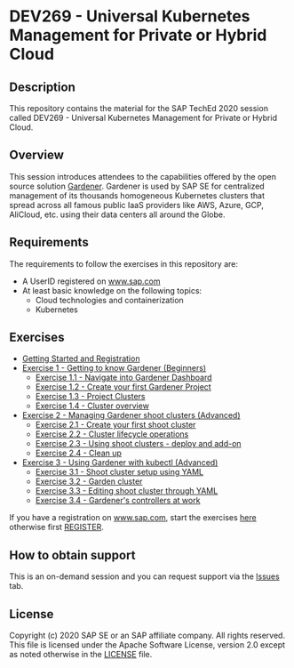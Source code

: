 # DEV269 - Universal Kubernetes Management for Private or Hybrid Cloud

## Description

This repository contains the material for the SAP TechEd 2020 session called DEV269 - Universal Kubernetes Management for Private or Hybrid Cloud.

## Overview

This session introduces attendees to the capabilities offered by the open source solution [Gardener](https://kubernetes.io/blog/2018/05/17/gardener/). Gardener is used by SAP SE for centralized management of its thousands homogeneous Kubernetes clusters that spread across all famous public IaaS providers like AWS, Azure, GCP, AliCloud, etc. using their data centers all around the Globe.

## Requirements

The requirements to follow the exercises in this repository are:

- A UserID registered on www.sap.com
- At least basic knowledge on the following topics:
    - Cloud technologies and containerization
    - Kubernetes

## Exercises

- [Getting Started and Registration](exercises/ex0_getting_started/registration.md)
- [Exercise 1 - Getting to know Gardener (Beginners)](exercises/ex1_beginners/README.md)
    - [Exercise 1.1 - Navigate into Gardener Dashboard](exercises/ex1_beginners/01_dashboard.md)
    - [Exercise 1.2 - Create your first Gardener Project](exercises/ex1_beginners/02_create_project)
    - [Exercise 1.3 - Project Clusters](exercises/ex1_beginners/03_project_clusters)
    - [Exercise 1.4 - Cluster overview](exercises/ex1_beginners/04_cluster_overview)
- [Exercise 2 - Managing Gardener shoot clusters (Advanced)](exercises/ex2_advanced_ui/README.md)
    - [Exercise 2.1 - Create your first shoot cluster](exercises/ex2_advanced_ui/01_cluster_setup_ui.md)
    - [Exercise 2.2 - Cluster lifecycle operations](exercises/ex2_advanced_ui/02_cluster_ops.md)
    - [Exercise 2.3 - Using shoot clusters - deploy and add-on](exercises/ex2_advanced_ui/03_deploy_sample_addon.md)
    - [Exercise 2.4 - Clean up](exercises/ex2_advanced_ui/04_cleanup.md)
- [Exercise 3 - Using Gardener with kubectl (Advanced)](exercises/ex3_advanced_cli/README.md)
    - [Exercise 3.1 - Shoot cluster setup using YAML](exercises/ex3_advanced_cli/01_cluster_setup_yaml.md)
    - [Exercise 3.2 - Garden cluster](exercises/ex3_advanced_cli/02_garden_cluster.md)
    - [Exercise 3.3 - Editing shoot cluster through YAML](exercises/ex3_advanced_cli/03_edit_shoot.md)
    - [Exercise 3.4 - Gardener's controllers at work](exercises/ex3_advanced_cli/04_controllers_at_work.md)


If you have a registration on www.sap.com, start the exercises [here](https://gardener.ing.teched.gardener.cloud.sap/login) otherwise first [REGISTER](https://www.sap.com/registration/trial.908cb719-0e03-421c-a091-daca045f0acc.html).

## How to obtain support

This is an on-demand session and you can request support via the [Issues](../../issues) tab.

## License
Copyright (c) 2020 SAP SE or an SAP affiliate company. All rights reserved. This file is licensed under the Apache Software License, version 2.0 except as noted otherwise in the [LICENSE](LICENSES/Apache-2.0.txt) file.
